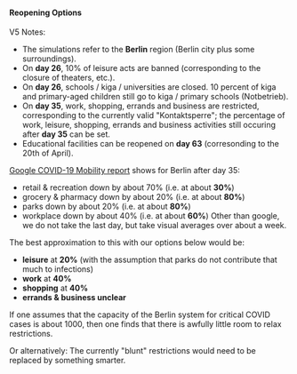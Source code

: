 #### Reopening Options

V5 Notes:

- The simulations refer to the **Berlin** region (Berlin city plus some surroundings).
- On **day 26**, 10% of leisure acts are banned (corresponding to the closure of theaters, etc.).
- On **day 26**, schools / kiga / universities are closed. 10 percent of kiga and primary-aged children still go to kiga / primary schools (Notbetrieb).
- On **day 35**, work, shopping, errands and business are restricted, corresponding to the currently valid "Kontaktsperre"; the percentage of work, leisure, shopping, errands and business activities still occuring after **day 35** can be set.
- Educational facilities can be reopened on **day 63** (corresonding to the 20th of April).

[Google COVID-19 Mobility report](google.com/covid19/mobility) shows for Berlin after day 35:
- retail & recreation down by about 70% (i.e. at about **30%**)
- grocery & pharmacy down by about 20% (i.e. at about **80%**)
- parks down by about 20% (i.e. at about **80%**)
- workplace down by about 40% (i.e. at about **60%**)
Other than google, we do not take the last day, but take visual averages over about a week.  

The best approximation to this with our options below would be:
- **leisure** at **20%** (with the assumption that parks do not contribute that much to infections)
- **work** at **40%**
- **shopping** at **40%**
- **errands & business unclear**

If one assumes that the capacity of the Berlin system for critical COVID cases is about 1000, then one finds that there is awfully little room to relax restrictions.

Or alternatively: The currently "blunt" restrictions would need to be replaced by something smarter.
